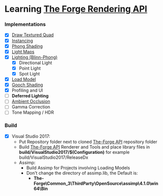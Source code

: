 # Learning [The Forge Rendering API](https://github.com/ConfettiFX/The-Forge)

### Implementations
  - [x] [Draw Textured Quad](https://github.com/Erfan-Ahmadi/the_forge_learn/tree/master/src/01_HelloQuad)
  - [x] [Instancing](https://github.com/Erfan-Ahmadi/the_forge_learn/tree/master/src/02_Instancing)
  - [x] [Phong Shading](https://github.com/Erfan-Ahmadi/the_forge_learn/tree/master/src/03_PhongShading)
  - [x] [Light Maps](https://github.com/Erfan-Ahmadi/the_forge_learn/tree/master/src/04_LightMapping)
  - [x] [Lighting (Blinn-Phong)](https://github.com/Erfan-Ahmadi/the_forge_learn/tree/master/src/04_LightMapping)
    - [x] Directional Light
    - [x] Point Light
    - [x] Spot Light
  - [x] [Load Model](https://github.com/Erfan-Ahmadi/the_forge_learn/tree/master/src/05_LoadingModel)
  - [x] [Gooch Shading](https://github.com/Erfan-Ahmadi/the_forge_learn/tree/master/src/06_GoochShading)
  - [x] Profiling and UI
  - [ ] **Deferred Lighting**
  - [ ] [Ambient Occlusion](https://github.com/Erfan-Ahmadi/AmbientOcclusion)
  - [ ] Gamma Correction
  - [ ] Tone Mapping / HDR
### Build
  - [x] Visual Studio 2017:
    * Put Repository folder next to cloned [The-Forge API](https://github.com/ConfettiFX/The-Forge) repository folder
    * Build [The-Forge API](https://github.com/ConfettiFX/The-Forge) Renderer and Tools and place library files in **build/VisualStudio2017/$(Configuration)** for example build/VisualStudio2017/ReleaseDx
    * Assimp: 
      - Build Assimp for Projects involving Loading Models
      - Don't change the directory of assimp.lib, the Default is: 
         - **The-Forge\Common_3\ThirdParty\OpenSource\assimp\4.1.0\win64\Bin**
